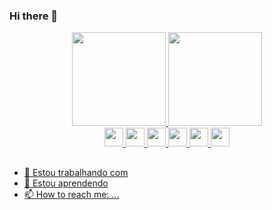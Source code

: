 ### Hi there 👋

          

<div align="center">
  <a href="https://github.com/mailacss">
  <img height="150em" src="https://github-readme-stats.vercel.app/api?username=mailacss&show_icons=true&theme=panda&include_all_commits=true&count_private=true"/>
  <img height="150em" src="https://github-readme-stats.vercel.app/api/top-langs/?username=mailacss&hide=tex&layout=compact&langs_count=10&theme=panda"/>
</div>

  <div align="center"> 
    <img src="https://cdn.jsdelivr.net/gh/devicons/devicon/icons/javascript/javascript-plain.svg" height=30px/>
    <img src="https://cdn.jsdelivr.net/gh/devicons/devicon/icons/css3/css3-original.svg" height=30px />         
    <img src="https://cdn.jsdelivr.net/gh/devicons/devicon/icons/html5/html5-original.svg" height=30px/>
    <img src="https://cdn.jsdelivr.net/gh/devicons/devicon/icons/python/python-plain.svg" height=30px/>
    <img src="https://cdn.jsdelivr.net/gh/devicons/devicon/icons/java/java-original.svg" height=30px/>
    <img src="https://cdn.jsdelivr.net/gh/devicons/devicon/icons/bootstrap/bootstrap-original.svg" height=30px/>
    <!--
    <img src="https://cdn.jsdelivr.net/gh/devicons/devicon/icons/nodejs/nodejs-original.svg" height=30pxx/>
    <img src="https://cdn.jsdelivr.net/gh/devicons/devicon/icons/react/react-original.svg" height=30px/>
        -->  
                    
          
          
          
  </div>

          
          
          

##
  
- 🔭 Estou trabalhando com
- 🌱 Estou aprendendo
- 📫 How to reach me: ...

